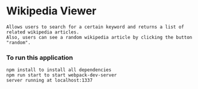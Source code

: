 # Wikipedia Viewer

```
Allows users to search for a certain keyword and returns a list of related wikipedia articles. 
Also, users can see a random wikipedia article by clicking the button "random".
```


### To run this application

```
npm install to install all dependencies
npm run start to start webpack-dev-server
server running at localhost:1337
```
